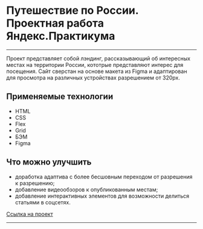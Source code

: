 # Путешествие по России. Проектная работа Яндекс.Практикума

---

Проект представляет собой лэндинг, рассказывающий об интересных местах на территории России, кототрые представляют интерес для посещения. Сайт сверстан на основе макета из Figma и адаптирован для просмотра на различных устройствах разрешением от 320px.

## Применяемые технологии
* HTML
* CSS
* Flex
* Grid
* БЭМ
* Figma

## Что можно улучшить
* доработка адаптива с более бесшовным переходом от разрешения к разрешению;
* добавление видеообзоров к опубликованным местам;
* добавление интерактивных элементов для возможности делиться статьями в соцсетях.

[Ссылка на проект](https://sergeistepantsov.github.io/russian-travel/)

---
